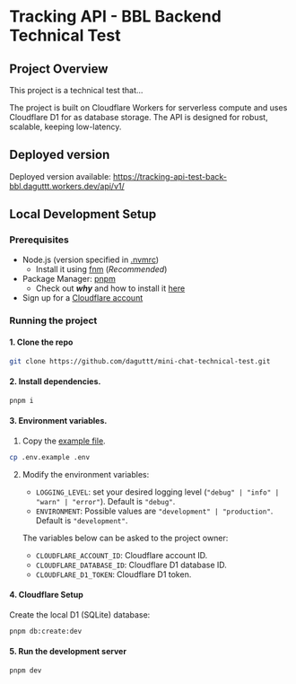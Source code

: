 # Tracking API - BBL Backend Technical Test

## Project Overview

This project is a technical test that...

The project is built on Cloudflare Workers for serverless compute and uses Cloudflare D1 for as database storage. The API is designed for robust, scalable, keeping low-latency.


## Deployed version

Deployed version available: https://tracking-api-test-back-bbl.daguttt.workers.dev/api/v1/

## Local Development Setup

### Prerequisites
- Node.js (version specified in [.nvmrc](./.nvmrc))
    - Install it using [fnm](https://github.com/Schniz/fnm) (*Recommended*)
- Package Manager: [pnpm](https://pnpm.io/es/installation)
    - Check out **_why_** and how to install it [here](https://gist.github.com/daguttt/89adeb45ef3cf6483c394e135ce6e9ec)
- Sign up for a [Cloudflare account](https://dash.cloudflare.com/sign-up/workers-and-pages)

### Running the project
#### 1. Clone the repo
```bash
git clone https://github.com/daguttt/mini-chat-technical-test.git
```

#### 2. Install dependencies.
```bash
pnpm i
```

#### 3. Environment variables.
1. Copy the [example file](./.env.example).
```bash
cp .env.example .env
```
    
2. Modify the environment variables:
    - `LOGGING_LEVEL`: set your desired logging level (`"debug" | "info" | "warn" | "error"`). Default is `"debug"`.
    - `ENVIRONMENT`: Possible values are `"development" | "production"`. Default is `"development"`.

    The variables below can be asked to the project owner:
    - `CLOUDFLARE_ACCOUNT_ID`: Cloudflare account ID.
    - `CLOUDFLARE_DATABASE_ID`: Cloudflare D1 database ID.
    - `CLOUDFLARE_D1_TOKEN`: Cloudflare D1 token.

   

#### 4. Cloudflare Setup
Create the local D1 (SQLite) database:
```bash
pnpm db:create:dev
```

#### 5. Run the development server
```bash
pnpm dev
```

